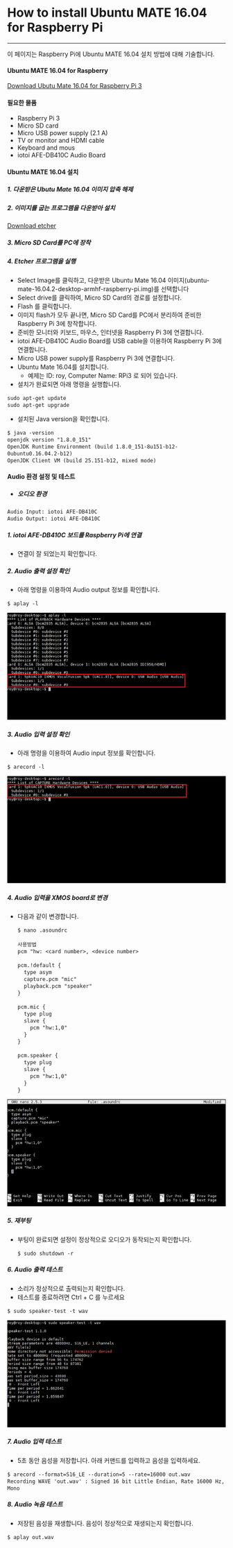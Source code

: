 # How to install Ubuntu MATE 16.04 for Raspberry Pi

---

이 페이지는 Raspberry Pi에 Ubuntu MATE 16.04 설치 방법에 대해 기술합니다.

#### Ubuntu MATE 16.04 for Raspberry 
[Download Ubutu Mate 16.04 for Raspberry Pi 3](https://ubuntu-mate.org/download/)

#### 필요한 물품
- Raspberry Pi 3
- Micro SD card
- Micro USB power supply \(2.1 A\)
- TV or monitor and HDMI cable
- Keyboard and mous
- iotoi AFE-DB410C Audio Board

#### Ubuntu MATE 16.04 설치

##### 1. 다운받은 Ubutu Mate 16.04 이미지 압축 해제

##### 2. 이미지를 굽는 프로그램을 다운받아 설치
[Download etcher](https://etcher.io/)

##### 3. Micro SD Card를 PC에 장착

##### 4. Etcher 프로그램을 실행
- Select Image를 클릭하고, 다운받은 Ubuntu Mate 16.04 이미지\(ubuntu-mate-16.04.2-desktop-armhf-raspberry-pi.img\)를 선택합니다
- Select drive를 클릭하여, Micro SD Card의 경로를 설정합니다.
- Flash 를 클릭합니다.
- 이미지 flash가 모두 끝나면, Micro SD Card를 PC에서 분리하여 준비한 Raspberry Pi 3에 창작합니다.
- 준비한 모니터와 키보드, 마우스, 인터넷을 Raspberry Pi 3에 연결합니다.
- iotoi AFE-DB410C Audio Board를 USB cable을 이용하여 Raspberry Pi 3에 연결합니다.
- Micro USB power supply를 Raspberry Pi 3에 연결합니다.
- Ubuntu Mate 16.04를 설치합니다. 
    - 예제는 ID: roy, Computer Name: RPi3 로 되어 있습니다.
- 설치가 완료되면 아래 명령을 실행합니다.
```
sudo apt-get update
sudo apt-get upgrade
```
- 설치된 Java version을 확인합니다.
```
$ java -version
openjdk version "1.8.0_151"
OpenJDK Runtime Environment (build 1.8.0_151-8u151-b12-0ubuntu0.16.04.2-b12)
OpenJDK Client VM (build 25.151-b12, mixed mode)
```

#### Audio 환경 설정 및 테스트
- ##### 오디오 환경
```
Audio Input: iotoi AFE-DB410C
Audio Output: iotoi AFE-DB410C
```
    
##### 1. iotoi AFE-DB410C 보드를 Raspberry Pi에 연결
- 연결이 잘 되었는지 확인합니다.
  
##### 2. Audio 출력 설정 확인
- 아래 명령을 이용하여 Audio output 정보를 확인합니다.
```
$ aplay -l
```
![](/assets/ubuntu_audio_step_1.png)

##### 3. Audio 입력 설정 확인
- 아래 명령을 이용하여 Audio input 정보를 확인합니다.
```
$ arecord -l
```
![](/assets/ubuntu_audio_step_2.png)

##### 4. Audio 입력을 XMOS board로 변경
- 다음과 같이 변경합니다.  
  ```
  $ nano .asoundrc
  
  사용방법
  pcm "hw: <card number>, <device number>
  
  pcm.!default {
    type asym
    capture.pcm "mic"
    playback.pcm "speaker"
  }
  
  pcm.mic {
    type plug
    slave {
      pcm "hw:1,0"
    }
  }
  
  pcm.speaker {
    type plug
    slave {
      pcm "hw:1,0"
    }
  }
  ```
![](/assets/ubuntu_audio_step_3.png)

##### 5. 재부팅
- 부팅이 완료되면 설정이 정상적으로 오디오가 동작되는지 확인합니다.
  ```
  $ sudo shutdown -r
  ```
  
##### 6. Audio 출력 테스트
- 소리가 정상적으로 출력되는지 확인합니다.
- 테스트를 종료하려면 Ctrl + C 를 누르세요
```
$ sudo speaker-test -t wav
```
![](/assets/ubuntu_audio_step_4.png)

##### 7. Audio 입력 테스트
- 5초 동안 음성을 저장합니다. 아래 커맨드를 입력하고 음성을 입력하세요.
```
$ arecord --format=S16_LE --duration=5 --rate=16000 out.wav
Recording WAVE 'out.wav' : Signed 16 bit Little Endian, Rate 16000 Hz, Mono
```
##### 8. Audio 녹음 테스트
- 저장된 음성을 재생합니다. 음성이 정상적으로 재생되는지 확인합니다.
```
$ aplay out.wav
```




